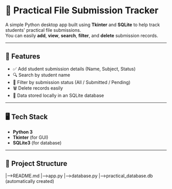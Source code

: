 # 📘 Practical File Submission Tracker

A simple Python desktop app built using **Tkinter** and **SQLite** to help track students' practical file submissions.  
You can easily **add**, **view**, **search**, **filter**, and **delete** submission records.

---

## 🚀 Features

- ✅ Add student submission details (Name, Subject, Status)
- 🔍 Search by student name
- 🔄 Filter by submission status (All / Submitted / Pending)
- 🗑️ Delete records easily
- 💾 Data stored locally in an SQLite database

---

## 🖥️ Tech Stack

- **Python 3**
- **Tkinter** (for GUI)
- **SQLite3** (for database)

---

## 📂 Project Structure
|-->README.md
|-->app.py
|-->database.py
|-->practical_database.db (automatically created)

